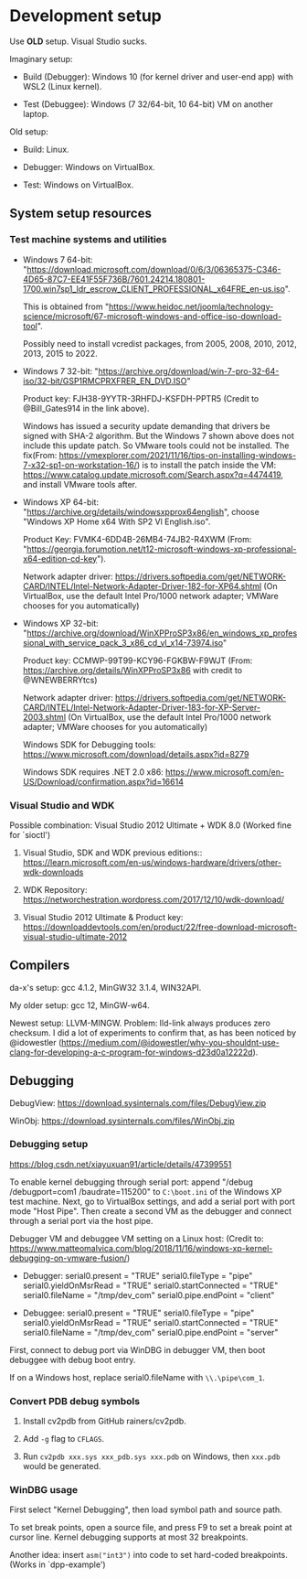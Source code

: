 # Development setup

Use **OLD** setup. Visual Studio sucks.

Imaginary setup:

- Build (Debugger): Windows 10 (for kernel driver and user-end app) with WSL2 (Linux kernel).

- Test (Debuggee): Windows (7 32/64-bit, 10 64-bit) VM on another laptop.

Old setup:

- Build: Linux.

- Debugger: Windows on VirtualBox.

- Test: Windows on VirtualBox.


## System setup resources

### Test machine systems and utilities

- Windows 7 64-bit:
    "https://download.microsoft.com/download/0/6/3/06365375-C346-4D65-87C7-EE41F55F736B/7601.24214.180801-1700.win7sp1_ldr_escrow_CLIENT_PROFESSIONAL_x64FRE_en-us.iso".

    This is obtained from "https://www.heidoc.net/joomla/technology-science/microsoft/67-microsoft-windows-and-office-iso-download-tool".

    Possibly need to install vcredist packages, from 2005, 2008, 2010, 2012, 2013, 2015 to 2022.

- Windows 7 32-bit:
    "https://archive.org/download/win-7-pro-32-64-iso/32-bit/GSP1RMCPRXFRER_EN_DVD.ISO"

    Product key: FJH38-9YYTR-3RHFDJ-KSFDH-PPTR5 (Credit to @Bill_Gates914 in the link above).

    Windows has issued a security update demanding that drivers be signed with SHA-2 algorithm. But the Windows 7 shown above does not include this update patch. So VMware tools could not be installed. The fix(From: https://vmexplorer.com/2021/11/16/tips-on-installing-windows-7-x32-sp1-on-workstation-16/) is to install the patch inside the VM: https://www.catalog.update.microsoft.com/Search.aspx?q=4474419, and install VMware tools after.

- Windows XP 64-bit:
    "https://archive.org/details/windowsxpprox64english", choose "Windows XP Home x64 With SP2 Vl English.iso".
    
    Product Key: FVMK4-6DD4B-26MB4-74JB2-R4XWM (From: "https://georgia.forumotion.net/t12-microsoft-windows-xp-professional-x64-edition-cd-key").

    Network adapter driver: https://drivers.softpedia.com/get/NETWORK-CARD/INTEL/Intel-Network-Adapter-Driver-182-for-XP64.shtml (On VirtualBox, use the default Intel Pro/1000 network adapter; VMWare chooses for you automatically)

- Windows XP 32-bit:
    "https://archive.org/download/WinXPProSP3x86/en_windows_xp_professional_with_service_pack_3_x86_cd_vl_x14-73974.iso"

    Product key: CCMWP-99T99-KCY96-FGKBW-F9WJT (From: https://archive.org/details/WinXPProSP3x86 with credit to @WNEWBERRYtcs)

    Network adapter driver: https://drivers.softpedia.com/get/NETWORK-CARD/INTEL/Intel-Network-Adapter-Driver-183-for-XP-Server-2003.shtml (On VirtualBox, use the default Intel Pro/1000 network adapter; VMWare chooses for you automatically)

    Windows SDK for Debugging tools: https://www.microsoft.com/download/details.aspx?id=8279

    Windows SDK requires .NET 2.0 x86: https://www.microsoft.com/en-US/Download/confirmation.aspx?id=16614

### Visual Studio and WDK

Possible combination: Visual Studio 2012 Ultimate + WDK 8.0 (Worked fine for `sioctl')

1. Visual Studio, SDK and WDK previous editions::
    https://learn.microsoft.com/en-us/windows-hardware/drivers/other-wdk-downloads

2. WDK Repository: https://networchestration.wordpress.com/2017/12/10/wdk-download/

3. Visual Studio 2012 Ultimate & Product key: https://downloaddevtools.com/en/product/22/free-download-microsoft-visual-studio-ultimate-2012

## Compilers

da-x's setup: gcc 4.1.2, MinGW32 3.1.4, WIN32API.

My older setup: gcc 12, MinGW-w64.

Newest setup: LLVM-MINGW. Problem: lld-link always produces zero checksum. I did a lot of experiments to confirm that, as has been noticed by @idowestler (https://medium.com/@idowestler/why-you-shouldnt-use-clang-for-developing-a-c-program-for-windows-d23d0a12222d).

## Debugging

DebugView: https://download.sysinternals.com/files/DebugView.zip

WinObj: https://download.sysinternals.com/files/WinObj.zip

### Debugging setup

https://blog.csdn.net/xiayuxuan91/article/details/47399551

To enable kernel debugging through serial port: append "/debug /debugport=com1 /baudrate=115200" to `C:\boot.ini` of the Windows XP test machine. Next, go to VirtualBox settings, and add a serial port with port mode "Host Pipe". Then create a second VM as the debugger and connect through a serial port via the host pipe.

Debugger VM and debuggee VM setting on a Linux host: (Credit to: https://www.matteomalvica.com/blog/2018/11/16/windows-xp-kernel-debugging-on-vmware-fusion/)

- Debugger:
    serial0.present = "TRUE"
    serial0.fileType = "pipe"
    serial0.yieldOnMsrRead = "TRUE"
    serial0.startConnected = "TRUE"
    serial0.fileName = "/tmp/dev_com"
    serial0.pipe.endPoint = "client"

- Debuggee:
     serial0.present = "TRUE"
     serial0.fileType = "pipe"
     serial0.yieldOnMsrRead = "TRUE"
     serial0.startConnected = "TRUE"
     serial0.fileName = "/tmp/dev_com"
     serial0.pipe.endPoint = "server"

First, connect to debug port via WinDBG in debugger VM, then boot debuggee with debug boot entry.

If on a Windows host, replace serial0.fileName with `\\.\pipe\com_1`.

### Convert PDB debug symbols

1. Install cv2pdb from GitHub rainers/cv2pdb.

2. Add `-g` flag to `CFLAGS`.

3. Run `cv2pdb xxx.sys xxx_pdb.sys xxx.pdb` on Windows, then `xxx.pdb` would be generated.

### WinDBG usage

First select "Kernel Debugging", then load symbol path and source path.

To set break points, open a source file, and press F9 to set a break point at cursor line. Kernel debugging supports at most 32 breakpoints.

Another idea: insert `asm("int3")` into code to set hard-coded breakpoints. (Works in `dpp-example')

